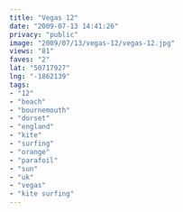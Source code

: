 ```yaml
---
title: "Vegas 12"
date: "2009-07-13 14:41:26"
privacy: "public"
image: "2009/07/13/vegas-12/vegas-12.jpg"
views: "81"
faves: "2"
lat: "50717927"
lng: "-1862139"
tags:
- "12"
- "beach"
- "bournemouth"
- "dorset"
- "england"
- "kite"
- "surfing"
- "orange"
- "parafoil"
- "sun"
- "uk"
- "vegas"
- "kite surfing"
---
```

<a href="/photos/2009/07/13/vegas-12" rel="nofollow"></a>
